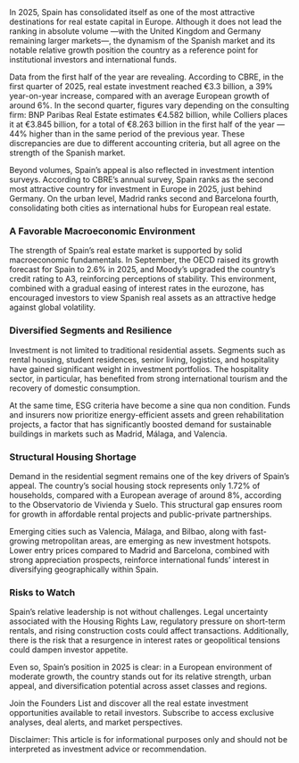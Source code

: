 <!--meta
{
  "title": "Spain, among the leaders of real estate investment in Europe in 2025",
  "slug": "espana-europa-lideres",
  "source": "euronews",
  "published_at": "2025-10-02","category":"institucional", 
  "hero_image": "https://raw.githubusercontent.com/MercadoVI/newsappri/main/news/2025-10-02/espana-lider-inversion-europea-2025.webp",
  "summary": "España se ha consolidado en 2025 como uno de los destinos más atractivos para el capital inmobiliario en Europa.",
  "tags": ["espana","lujo","europa"]
}
-->In 2025, Spain has consolidated itself as one of the most attractive destinations for real estate capital in Europe. Although it does not lead the ranking in absolute volume —with the United Kingdom and Germany remaining larger markets—, the dynamism of the Spanish market and its notable relative growth position the country as a reference point for institutional investors and international funds.

Data from the first half of the year are revealing. According to CBRE, in the first quarter of 2025, real estate investment reached €3.3 billion, a 39% year-on-year increase, compared with an average European growth of around 6%. In the second quarter, figures vary depending on the consulting firm: BNP Paribas Real Estate estimates €4.582 billion, while Colliers places it at €3.845 billion, for a total of €8.263 billion in the first half of the year — 44% higher than in the same period of the previous year. These discrepancies are due to different accounting criteria, but all agree on the strength of the Spanish market.

Beyond volumes, Spain’s appeal is also reflected in investment intention surveys. According to CBRE’s annual survey, Spain ranks as the second most attractive country for investment in Europe in 2025, just behind Germany. On the urban level, Madrid ranks second and Barcelona fourth, consolidating both cities as international hubs for European real estate.

### A Favorable Macroeconomic Environment

The strength of Spain’s real estate market is supported by solid macroeconomic fundamentals. In September, the OECD raised its growth forecast for Spain to 2.6% in 2025, and Moody’s upgraded the country’s credit rating to A3, reinforcing perceptions of stability. This environment, combined with a gradual easing of interest rates in the eurozone, has encouraged investors to view Spanish real assets as an attractive hedge against global volatility.

### Diversified Segments and Resilience

Investment is not limited to traditional residential assets. Segments such as rental housing, student residences, senior living, logistics, and hospitality have gained significant weight in investment portfolios. The hospitality sector, in particular, has benefited from strong international tourism and the recovery of domestic consumption.

At the same time, ESG criteria have become a sine qua non condition. Funds and insurers now prioritize energy-efficient assets and green rehabilitation projects, a factor that has significantly boosted demand for sustainable buildings in markets such as Madrid, Málaga, and Valencia.

### Structural Housing Shortage

Demand in the residential segment remains one of the key drivers of Spain’s appeal. The country’s social housing stock represents only 1.72% of households, compared with a European average of around 8%, according to the Observatorio de Vivienda y Suelo. This structural gap ensures room for growth in affordable rental projects and public-private partnerships.

Emerging cities such as Valencia, Málaga, and Bilbao, along with fast-growing metropolitan areas, are emerging as new investment hotspots. Lower entry prices compared to Madrid and Barcelona, combined with strong appreciation prospects, reinforce international funds’ interest in diversifying geographically within Spain.

### Risks to Watch

Spain’s relative leadership is not without challenges. Legal uncertainty associated with the Housing Rights Law, regulatory pressure on short-term rentals, and rising construction costs could affect transactions. Additionally, there is the risk that a resurgence in interest rates or geopolitical tensions could dampen investor appetite.

Even so, Spain’s position in 2025 is clear: in a European environment of moderate growth, the country stands out for its relative strength, urban appeal, and diversification potential across asset classes and regions.

Join the Founders List and discover all the real estate investment opportunities available to retail investors. Subscribe to access exclusive analyses, deal alerts, and market perspectives.

Disclaimer: This article is for informational purposes only and should not be interpreted as investment advice or recommendation.
